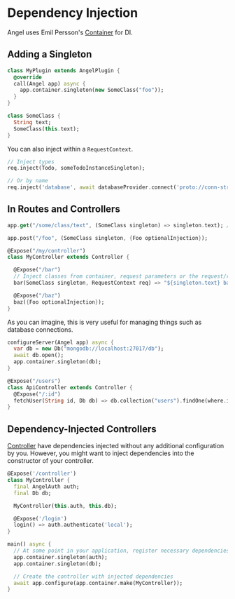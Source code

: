 # Dependency Injection

Angel uses Emil Persson's [Container](https://pub.dartlang.org/packages/container) for DI.

## Adding a Singleton

```dart
class MyPlugin extends AngelPlugin {
  @override
  call(Angel app) async {
    app.container.singleton(new SomeClass("foo"));
  }
}

class SomeClass {
  String text;
  SomeClass(this.text);
}
```

You can also inject within a `RequestContext`.

```dart
// Inject types
req.inject(Todo, someTodoInstanceSingleton);

// Or by name
req.inject('database', await databaseProvider.connect('proto://conn-string'));
```

## In Routes and Controllers

```dart
app.get("/some/class/text", (SomeClass singleton) => singleton.text); // Always "foo"

app.post("/foo", (SomeClass singleton, {Foo optionalInjection});

@Expose("/my/controller")
class MyController extends Controller {

  @Expose("/bar")
  // Inject classes from container, request parameters or the request/response context :)
  bar(SomeClass singleton, RequestContext req) => "${singleton.text} bar"; // Always "foo bar"

  @Expose("/baz")
  baz({Foo optionalInjection});
}
```

As you can imagine, this is very useful for managing things such as database connections.

```dart
configureServer(Angel app) async {
  var db = new Db("mongodb://localhost:27017/db");
  await db.open();
  app.container.singleton(db);
}

@Expose("/users")
class ApiController extends Controller {
  @Expose("/:id")
  fetchUser(String id, Db db) => db.collection("users").findOne(where.id(new ObjectId.fromHexString(id)));
}
```

## Dependency-Injected Controllers
[Controller](methods) have dependencies injected without any additional configuration by you. However, you might want to inject dependencies into the constructor of your controller.

```dart
@Expose('/controller')
class MyController {
  final AngelAuth auth;
  final Db db;

  MyController(this.auth, this.db);

  @Expose('/login')
  login() => auth.authenticate('local');
}

main() async {
  // At some point in your application, register necessary dependencies as singletons...
  app.container.singleton(auth);
  app.container.singleton(db);

  // Create the controller with injected dependencies
  await app.configure(app.container.make(MyController));
}
```